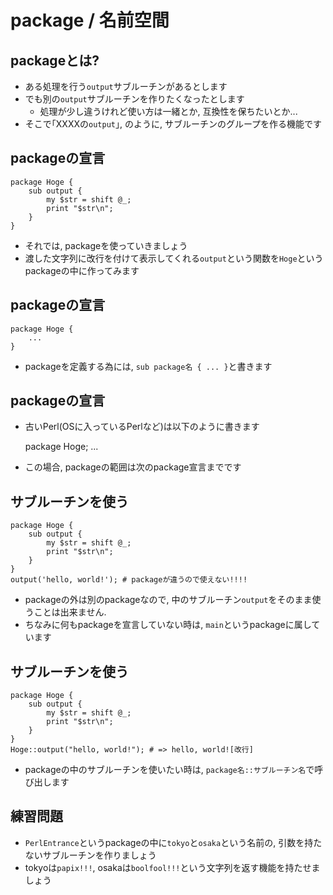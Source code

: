 # package / 名前空間

## packageとは?
- ある処理を行う`output`サブルーチンがあるとします
- でも別の`output`サブルーチンを作りたくなったとします
    - 処理が少し違うけれど使い方は一緒とか, 互換性を保ちたいとか...
- そこで｢XXXXの`output`｣, のように, サブルーチンのグループを作る機能です

## packageの宣言

    package Hoge {
        sub output {
            my $str = shift @_;
            print "$str\n";
        }
    }

- それでは, packageを使っていきましょう
- 渡した文字列に改行を付けて表示してくれる`output`という関数を`Hoge`というpackageの中に作ってみます


## packageの宣言

    package Hoge {
        ...
    }

- packageを定義する為には, `sub package名 { ... }`と書きます

## packageの宣言

- 古いPerl(OSに入っているPerlなど)は以下のように書きます

    package Hoge;
    ...

- この場合, packageの範囲は次のpackage宣言までです

## サブルーチンを使う

    package Hoge {
        sub output {
            my $str = shift @_;
            print "$str\n";
        }
    }
    output('hello, world!'); # packageが違うので使えない!!!!

- packageの外は別のpackageなので, 中のサブルーチン`output`をそのまま使うことは出来ません.
- ちなみに何もpackageを宣言していない時は, `main`というpackageに属しています

## サブルーチンを使う

    package Hoge {
        sub output {
            my $str = shift @_;
            print "$str\n";
        }
    }
    Hoge::output("hello, world!"); # => hello, world![改行]

- packageの中のサブルーチンを使いたい時は, `package名::サブルーチン名`で呼び出します

## 練習問題

- `PerlEntrance`というpackageの中に`tokyo`と`osaka`という名前の, 引数を持たないサブルーチンを作りましょう
- tokyoは`papix!!!`, osakaは`boolfool!!!`という文字列を返す機能を持たせましょう
